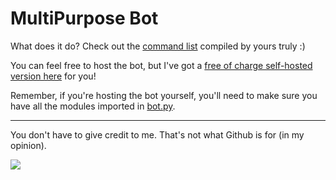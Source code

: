 # MultiPurpose Bot

What does it do? Check out the [command list][commands] compiled by yours truly :)

You can feel free to host the bot, but I've got a [free of charge self-hosted version here][invite] for you!

Remember, if you're hosting the bot yourself, you'll need to make sure you have all the modules imported in [bot.py][bot].

---

You don't have to give credit to me. That's not what Github is for (in my opinion).

<a href="https://mi460.dev/github"><img src="https://img.shields.io/static/v1?label=MCMi460&amp;message=Github&amp;color=c331d4"></a>

[invite]: https://discord.com/api/oauth2/authorize?client_id=757017550352547921&permissions=8&scope=bot
[bot]: https://github.com/MCMi460/multipurposebot/blob/master/bot.py
[commands]: https://raw.githubusercontent.com/MCMi460/multipurposebot/master/commandlist.txt
